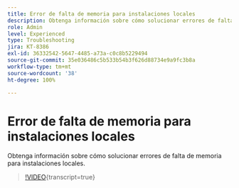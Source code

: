 ```yaml
---
title: Error de falta de memoria para instalaciones locales
description: Obtenga información sobre cómo solucionar errores de falta de memoria para instalaciones locales.
role: Admin
level: Experienced
type: Troubleshooting
jira: KT-8386
exl-id: 36332542-5647-4485-a73a-c0c8b5229494
source-git-commit: 35e036486c5b533b54b3f626d88734e9a9fc3b8a
workflow-type: tm+mt
source-wordcount: '38'
ht-degree: 100%

---
```


# Error de falta de memoria para instalaciones locales

Obtenga información sobre cómo solucionar errores de falta de memoria para instalaciones locales.

>[!VIDEO](https://video.tv.adobe.com/v/3422558?quality=12&learn=on&captions=spa){transcript=true}
